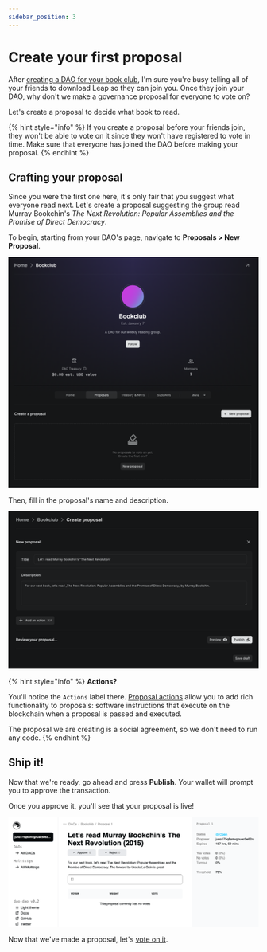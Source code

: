 ```yaml
---
sidebar_position: 3
---
```


# Create your first proposal

After [creating a DAO for your book club](create-a-dao/), I'm sure you're busy telling all of your friends to download Leap so they can join you. Once they join your DAO, why don't we make a governance proposal for everyone to vote on?

Let's create a proposal to decide what book to read.

{% hint style="info" %}
If you create a proposal before your friends join, they won't be able to vote on it since they won't have registered to vote in time. Make sure that everyone has joined the DAO before making your proposal.
{% endhint %}

## Crafting your proposal

Since you were the first one here, it's only fair that you suggest what everyone read next. Let's create a proposal suggesting the group read Murray Bookchin's _The Next Revolution: Popular Assemblies and the Promise of Direct Democracy_.

To begin, starting from your DAO's page, navigate to **Proposals > New Proposal**.

![Create proposal button](../../../img/quickstart/create-proposal-button.png)

Then, fill in the proposal's name and description.

![Proposal creation form](../../../img/quickstart/create-proposal-form.png)

{% hint style="info" %}
**Actions?**

You'll notice the `Actions` label there. [Proposal actions](../../dao-governance/proposals/what/#actions) allow you to add rich functionality to proposals: software instructions that execute on the blockchain when a proposal is passed and executed.

The proposal we are creating is a social agreement, so we don't need to run any code.
{% endhint %}

## Ship it!

Now that we're ready, go ahead and press **Publish**. Your wallet will prompt you to approve the transaction.

Once you approve it, you'll see that your proposal is live!

![Created proposal](../../../img/quickstart/create-proposal-done.png)

Now that we've made a proposal, let's [vote on it](voting/).
